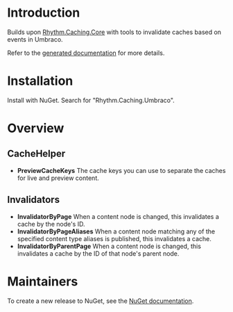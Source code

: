 # Introduction

Builds upon [Rhythm.Caching.Core](https://github.com/rhythmagency/rhythm.caching.core) with tools to invalidate caches
based on events in Umbraco.

Refer to the [generated documentation](docs/generated.md) for more details.

# Installation

Install with NuGet. Search for "Rhythm.Caching.Umbraco".

# Overview

## CacheHelper

* **PreviewCacheKeys** The cache keys you can use to separate the caches for live and preview content.

## Invalidators

* **InvalidatorByPage** When a content node is changed, this invalidates a cache by the node's ID.
* **InvalidatorByPageAliases** When a content node matching any of the specified content type aliases is published, this invalidates a cache.
* **InvalidatorByParentPage** When a content node is changed, this invalidates a cache by the ID of that node's parent node.

# Maintainers

To create a new release to NuGet, see the [NuGet documentation](docs/nuget.md).